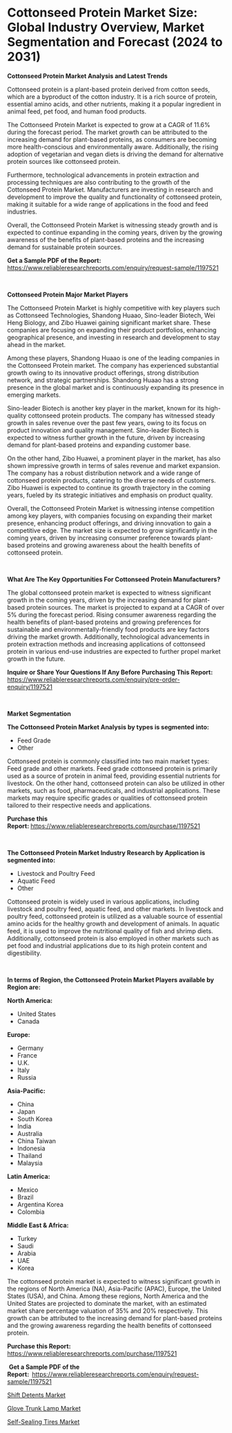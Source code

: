 <p><h1>Cottonseed Protein Market Size: Global Industry Overview, Market Segmentation and Forecast (2024 to 2031)</h1></p><p><strong>Cottonseed Protein Market Analysis and Latest Trends</strong></p>
<p><p>Cottonseed protein is a plant-based protein derived from cotton seeds, which are a byproduct of the cotton industry. It is a rich source of protein, essential amino acids, and other nutrients, making it a popular ingredient in animal feed, pet food, and human food products.</p><p>The Cottonseed Protein Market is expected to grow at a CAGR of 11.6% during the forecast period. The market growth can be attributed to the increasing demand for plant-based proteins, as consumers are becoming more health-conscious and environmentally aware. Additionally, the rising adoption of vegetarian and vegan diets is driving the demand for alternative protein sources like cottonseed protein.</p><p>Furthermore, technological advancements in protein extraction and processing techniques are also contributing to the growth of the Cottonseed Protein Market. Manufacturers are investing in research and development to improve the quality and functionality of cottonseed protein, making it suitable for a wide range of applications in the food and feed industries.</p><p>Overall, the Cottonseed Protein Market is witnessing steady growth and is expected to continue expanding in the coming years, driven by the growing awareness of the benefits of plant-based proteins and the increasing demand for sustainable protein sources.</p></p>
<p><strong>Get a Sample PDF of the Report:&nbsp;</strong> <a href="https://www.reliableresearchreports.com/enquiry/request-sample/1197521">https://www.reliableresearchreports.com/enquiry/request-sample/1197521</a></p>
<p>&nbsp;</p>
<p><strong>Cottonseed Protein Major Market Players</strong></p>
<p><p>The Cottonseed Protein Market is highly competitive with key players such as Cottonseed Technologies, Shandong Huaao, Sino-leader Biotech, Wei Heng Biology, and Zibo Huawei gaining significant market share. These companies are focusing on expanding their product portfolios, enhancing geographical presence, and investing in research and development to stay ahead in the market.</p><p>Among these players, Shandong Huaao is one of the leading companies in the Cottonseed Protein market. The company has experienced substantial growth owing to its innovative product offerings, strong distribution network, and strategic partnerships. Shandong Huaao has a strong presence in the global market and is continuously expanding its presence in emerging markets.</p><p>Sino-leader Biotech is another key player in the market, known for its high-quality cottonseed protein products. The company has witnessed steady growth in sales revenue over the past few years, owing to its focus on product innovation and quality management. Sino-leader Biotech is expected to witness further growth in the future, driven by increasing demand for plant-based proteins and expanding customer base.</p><p>On the other hand, Zibo Huawei, a prominent player in the market, has also shown impressive growth in terms of sales revenue and market expansion. The company has a robust distribution network and a wide range of cottonseed protein products, catering to the diverse needs of customers. Zibo Huawei is expected to continue its growth trajectory in the coming years, fueled by its strategic initiatives and emphasis on product quality.</p><p>Overall, the Cottonseed Protein Market is witnessing intense competition among key players, with companies focusing on expanding their market presence, enhancing product offerings, and driving innovation to gain a competitive edge. The market size is expected to grow significantly in the coming years, driven by increasing consumer preference towards plant-based proteins and growing awareness about the health benefits of cottonseed protein.</p></p>
<p>&nbsp;</p>
<p><strong>What Are The Key Opportunities For Cottonseed Protein Manufacturers?</strong></p>
<p><p>The global cottonseed protein market is expected to witness significant growth in the coming years, driven by the increasing demand for plant-based protein sources. The market is projected to expand at a CAGR of over 5% during the forecast period. Rising consumer awareness regarding the health benefits of plant-based proteins and growing preferences for sustainable and environmentally-friendly food products are key factors driving the market growth. Additionally, technological advancements in protein extraction methods and increasing applications of cottonseed protein in various end-use industries are expected to further propel market growth in the future.</p></p>
<p><strong>Inquire or Share Your Questions If Any Before Purchasing This Report:</strong> <a href="https://www.reliableresearchreports.com/enquiry/pre-order-enquiry/1197521">https://www.reliableresearchreports.com/enquiry/pre-order-enquiry/1197521</a></p>
<p>&nbsp;</p>
<p><strong>Market Segmentation</strong></p>
<p><strong>The Cottonseed Protein Market Analysis by types is segmented into:</strong></p>
<p><ul><li>Feed Grade</li><li>Other</li></ul></p>
<p><p>Cottonseed protein is commonly classified into two main market types: Feed grade and other markets. Feed grade cottonseed protein is primarily used as a source of protein in animal feed, providing essential nutrients for livestock. On the other hand, cottonseed protein can also be utilized in other markets, such as food, pharmaceuticals, and industrial applications. These markets may require specific grades or qualities of cottonseed protein tailored to their respective needs and applications.</p></p>
<p><strong>Purchase this Report:&nbsp;</strong><a href="https://www.reliableresearchreports.com/purchase/1197521">https://www.reliableresearchreports.com/purchase/1197521</a></p>
<p>&nbsp;</p>
<p><strong>The Cottonseed Protein Market Industry Research by Application is segmented into:</strong></p>
<p><ul><li>Livestock and Poultry Feed</li><li>Aquatic Feed</li><li>Other</li></ul></p>
<p><p>Cottonseed protein is widely used in various applications, including livestock and poultry feed, aquatic feed, and other markets. In livestock and poultry feed, cottonseed protein is utilized as a valuable source of essential amino acids for the healthy growth and development of animals. In aquatic feed, it is used to improve the nutritional quality of fish and shrimp diets. Additionally, cottonseed protein is also employed in other markets such as pet food and industrial applications due to its high protein content and digestibility.</p></p>
<p>&nbsp;</p>
<p><strong>In terms of Region, the Cottonseed Protein Market Players available by Region are:</strong></p>
<p>
    <p> <strong> North America: </strong>
        <ul>
            <li>United States</li>
            <li>Canada</li>
        </ul>
        </p> 
    <p> <strong> Europe: </strong>
        <ul>
            <li>Germany</li>
            <li>France</li>
            <li>U.K.</li>
            <li>Italy</li>
            <li>Russia</li>
        </ul>
        </p> 
    <p> <strong> Asia-Pacific: </strong>
        <ul>
            <li>China</li>
            <li>Japan</li>
            <li>South Korea</li>
            <li>India</li>
            <li>Australia</li>
            <li>China Taiwan</li>
            <li>Indonesia</li>
            <li>Thailand</li>
            <li>Malaysia</li>
        </ul>
        </p> 
    <p> <strong> Latin America: </strong>
        <ul>
            <li>Mexico</li>
            <li>Brazil</li>
            <li>Argentina Korea</li>
            <li>Colombia</li>
        </ul>
        </p> 
    <p> <strong> Middle East & Africa: </strong>
        <ul>
            <li>Turkey</li>
            <li>Saudi</li>
            <li>Arabia</li>
            <li>UAE</li>
            <li>Korea</li>
        </ul>
    </p>
    </p>
<p><p>The cottonseed protein market is expected to witness significant growth in the regions of North America (NA), Asia-Pacific (APAC), Europe, the United States (USA), and China. Among these regions, North America and the United States are projected to dominate the market, with an estimated market share percentage valuation of 35% and 20% respectively. This growth can be attributed to the increasing demand for plant-based proteins and the growing awareness regarding the health benefits of cottonseed protein.</p></p>
<p><strong>Purchase this Report: </strong><a href="https://www.reliableresearchreports.com/purchase/1197521">https://www.reliableresearchreports.com/purchase/1197521</a></p>
<p>&nbsp;<strong>Get a Sample PDF of the Report:&nbsp;&nbsp;</strong><a href="https://www.reliableresearchreports.com/enquiry/request-sample/1197521">https://www.reliableresearchreports.com/enquiry/request-sample/1197521</a></p>
<p><strong></strong></p>
<p><p><a href="https://view.publitas.com/reportprime-1/shift-detents-market-research-report-provides-critical-insights-that-can-help-shape-business-development-and-investment-strategies/">Shift Detents Market</a></p><p><a href="https://view.publitas.com/reportprime-1/glove-trunk-lamp-market-analysis-and-market-size-global-industry-overview-market-segmentation-and-forecast-2024-to-2031/">Glove Trunk Lamp Market</a></p><p><a href="https://view.publitas.com/reportprime-1/self-sealing-tires-market-insights-market-players-and-forecast-till-2031/">Self-Sealing Tires Market</a></p></p>